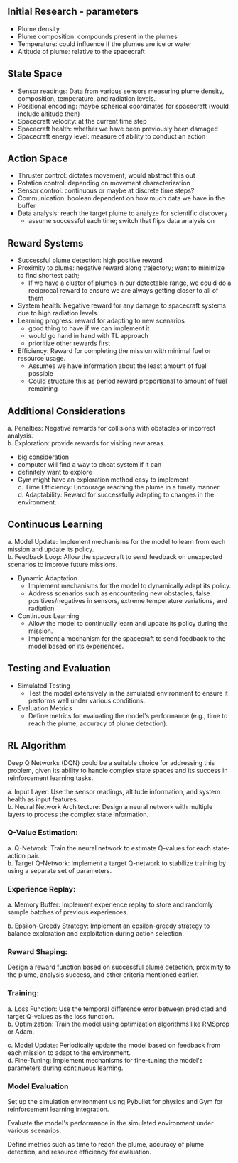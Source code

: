 ## Initial Research - parameters

* Plume density
* Plume composition: compounds present in the plumes
* Temperature: could influence if the plumes are ice or water
* Altitude of plume: relative to the spacecraft

## State Space

* Sensor readings: Data from various sensors measuring plume density, composition, temperature, and radiation levels.
* Positional encoding: maybe spherical coordinates for spacecraft (would include altitude then)
* Spacecraft velocity: at the current time step
* Spacecraft health: whether we have been previously been damaged
* Spacecraft energy level: measure of ability to conduct an action

## Action Space
* Thruster control: dictates movement; would abstract this out
* Rotation control: depending on movement characterization
* Sensor control: continuous or maybe at discrete time steps?
* Communication: boolean dependent on how much data we have in the buffer
* Data analysis: reach the target plume to analyze for scientific discovery
  * assume successful each time; switch that flips data analysis on

## Reward Systems
* Successful plume detection: high positive reward
* Proximity to plume: negative reward along trajectory; want to minimize to find shortest path;  
  * If we have a cluster of plumes in our detectable range, we could do a reciprocal reward to ensure we are always getting closer to all of them
* System health: Negative reward for any damage to spacecraft systems due to high radiation levels.
* Learning progress: reward for adapting to new scenarios
  * good thing to have if we can implement it
  * would go hand in hand with TL approach
  * prioritize other rewards first
* Efficiency: Reward for completing the mission with minimal fuel or resource usage.
	* Assumes we have information about the least amount of fuel possible
	* Could structure this as period reward proportional to amount of fuel remaining


## Additional Considerations

a. Penalties: Negative rewards for collisions with obstacles or incorrect analysis.  
b. Exploration: provide rewards for visiting new areas.  
* big consideration
* computer will find a way to cheat system if it can
* definitely want to explore  
* Gym might have an exploration method easy to implement  
c. Time Efficiency: Encourage reaching the plume in a timely manner.  
d. Adaptability: Reward for successfully adapting to changes in the environment.

## Continuous Learning

a. Model Update: Implement mechanisms for the model to learn from each mission and update its policy.  
b. Feedback Loop: Allow the spacecraft to send feedback on unexpected scenarios to improve future missions.

* Dynamic Adaptation  
	* Implement mechanisms for the model to dynamically adapt its policy.
	* Address scenarios such as encountering new obstacles, false positives/negatives in sensors, extreme temperature variations, and radiation.
* Continuous Learning
	* Allow the model to continually learn and update its policy during the mission.
	* Implement a mechanism for the spacecraft to send feedback to the model based on its experiences.


## Testing and Evaluation

* Simulated Testing
  * Test the model extensively in the simulated environment to ensure it performs well under various conditions.
* Evaluation Metrics
  * Define metrics for evaluating the model's performance (e.g., time to reach the plume, accuracy of plume detection).


## RL Algorithm

Deep Q Networks (DQN) could be a suitable choice for addressing this problem, given its ability to handle complex state spaces and its success in reinforcement learning tasks.

a. Input Layer: Use the sensor readings, altitude information, and system health as input features.  
b. Neural Network Architecture: Design a neural network with multiple layers to process the complex state information.


### Q-Value Estimation:  
a. Q-Network: Train the neural network to estimate Q-values for each state-action pair.  
b. Target Q-Network: Implement a target Q-network to stabilize training by using a separate set of parameters.  
### Experience Replay:
a. Memory Buffer: Implement experience replay to store and randomly sample batches of previous experiences.  

b. Epsilon-Greedy Strategy: Implement an epsilon-greedy strategy to balance exploration and exploitation during action selection.  
### Reward Shaping:

Design a reward function based on successful plume detection, proximity to the plume, analysis success, and other criteria mentioned earlier.  
### Training:
a. Loss Function: Use the temporal difference error between predicted and target Q-values as the loss function.  
b. Optimization: Train the model using optimization algorithms like RMSprop or Adam.  

c. Model Update: Periodically update the model based on feedback from each mission to adapt to the environment.  
d. Fine-Tuning: Implement mechanisms for fine-tuning the model's parameters during continuous learning.  

### Model Evaluation

Set up the simulation environment using Pybullet for physics and Gym for reinforcement learning integration.  

Evaluate the model's performance in the simulated environment under various scenarios.

Define metrics such as time to reach the plume, accuracy of plume detection, and resource efficiency for evaluation.  